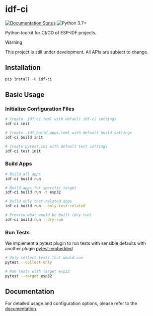 # idf-ci

[![Documentation Status](https://readthedocs.com/projects/espressif-idf-ci/badge/?version=latest)](https://espressif-idf-ci.readthedocs-hosted.com/en/latest/)
![Python 3.7+](https://img.shields.io/pypi/pyversions/idf-ci)

Python toolkit for CI/CD of ESP-IDF projects.

> [!WARNING]
> This project is still under development. All APIs are subject to change.

## Installation

```bash
pip install -U idf-ci
```

## Basic Usage

### Initialize Configuration Files

```bash
# Create .idf_ci.toml with default idf-ci settings
idf-ci init

# Create .idf_build_apps.toml with default build settings
idf-ci build init

# Create pytest.ini with default test settings
idf-ci test init
```

### Build Apps

```bash
# Build all apps
idf-ci build run

# Build apps for specific target
idf-ci build run -t esp32

# Build only test-related apps
idf-ci build run --only-test-related

# Preview what would be built (dry run)
idf-ci build run --dry-run
```

### Run Tests

We implement a pytest plugin to run tests with sensible defaults with another plugin [pytest-embedded](https://github.com/espressif/pytest-embedded)

```bash
# Only collect tests that would run
pytest --collect-only

# Run tests with target esp32
pytest --target esp32
```

## Documentation

For detailed usage and configuration options, please refer to the [documentation](https://espressif-idf-ci.readthedocs-hosted.com/en/latest/).
